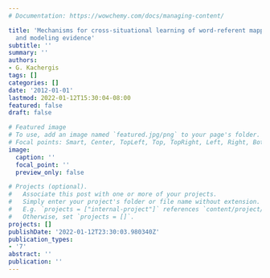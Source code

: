 ```yaml
---
# Documentation: https://wowchemy.com/docs/managing-content/

title: 'Mechanisms for cross-situational learning of word-referent mappings: Empirical
  and modeling evidence'
subtitle: ''
summary: ''
authors:
- G. Kachergis
tags: []
categories: []
date: '2012-01-01'
lastmod: 2022-01-12T15:30:04-08:00
featured: false
draft: false

# Featured image
# To use, add an image named `featured.jpg/png` to your page's folder.
# Focal points: Smart, Center, TopLeft, Top, TopRight, Left, Right, BottomLeft, Bottom, BottomRight.
image:
  caption: ''
  focal_point: ''
  preview_only: false

# Projects (optional).
#   Associate this post with one or more of your projects.
#   Simply enter your project's folder or file name without extension.
#   E.g. `projects = ["internal-project"]` references `content/project/deep-learning/index.md`.
#   Otherwise, set `projects = []`.
projects: []
publishDate: '2022-01-12T23:30:03.980340Z'
publication_types:
- '7'
abstract: ''
publication: ''
---
```

